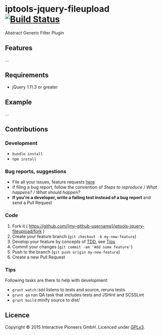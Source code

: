 # iptools-jquery-fileupload [![Build Status](http://img.shields.io/travis/interactive-pioneers/iptools-jquery-fileupload.svg)](https://travis-ci.org/interactive-pioneers/iptools-jquery-fileupload)

Abstract Generic Filter Plugin

## Features

...

## Requirements

- jQuery 1.11.3 or greater

## Example

...

## Contributions

### Development
- `bundle install`
- `npm install`

### Bug reports, suggestions

- File all your issues, feature requests [here](https://github.com/interactive-pioneers/iptools-jquery-fileupload/issues)
- If filing a bug report, follow the convention of _Steps to reproduce_ / _What happens?_ / _What should happen?_
- __If you're a developer, write a failing test instead of a bug report__ and send a Pull Request

### Code

1. Fork it ( https://github.com/[my-github-username]/iptools-jquery-fileupload/fork )
2. Create your feature branch (`git checkout -b my-new-feature`)
3. Develop your feature by concepts of [TDD](http://en.wikipedia.org/wiki/Test-driven_development), see [Tips](#tips)
3. Commit your changes (`git commit -am 'Add some feature'`)
4. Push to the branch (`git push origin my-new-feature`)
5. Create a new Pull Request

### Tips

Following tasks are there to help with development:

- `grunt watch:bdd` listens to tests and source, reruns tests
- `grunt qa` run QA task that includes tests and JSHint and SCSSLint
- `grunt build` minify source to dist/

## Licence
Copyright © 2015 Interactive Pioneers GmbH. Licenced under [GPLv3](LICENSE).
